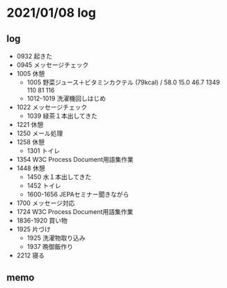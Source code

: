 # 2021/01/08 log

## log

- 0932 起きた
- 0945 メッセージチェック
- 1005 休憩
  - 1005 野菜ジュース＋ビタミンカクテル (79kcal) / 58.0 15.0 46.7 1349 110 81 116
  - 1012-1019 洗濯機回しはじめ
- 1022 メッセージチェック
  - 1039 緑茶１本出してきた
- 1221 休憩
- 1250 メール処理
- 1258 休憩
  - 1301 トイレ
- 1354 W3C Process Document用語集作業
- 1448 休憩
  - 1450 水１本出してきた
  - 1452 トイレ
  - 1600-1656 JEPAセミナー聞きながら
- 1700 メッセージ対応
- 1724 W3C Process Document用語集作業
- 1836-1920 買い物
- 1925 片づけ
  - 1925 洗濯物取り込み
  - 1937 晩御飯作り
- 2212 寝る

## memo
